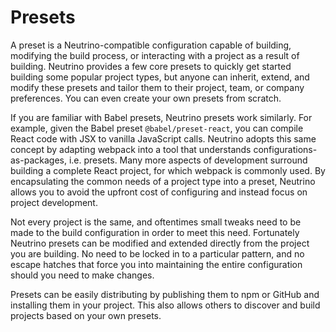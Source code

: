 # Presets

A preset is a Neutrino-compatible configuration capable of building, modifying the build process, or interacting with a project as a result of building. Neutrino provides a few core presets to quickly get started building some popular project types, but anyone can inherit, extend, and modify these presets and tailor them to their project, team, or company preferences. You can even create your own presets from scratch.

If you are familiar with Babel presets, Neutrino presets work similarly. For example, given the Babel preset `@babel/preset-react`, you can compile React code with JSX to vanilla JavaScript calls. Neutrino adopts this same concept by adapting webpack into a tool that understands configurations-as-packages, i.e. presets. Many more aspects of development surround building a complete React project, for which webpack is commonly used. By encapsulating the common needs of a project type into a preset, Neutrino allows you to avoid the upfront cost of configuring and instead focus on project development.

Not every project is the same, and oftentimes small tweaks need to be made to the build configuration in order to meet this need. Fortunately Neutrino presets can be modified and extended directly from the project you are building. No need to be locked in to a particular pattern, and no escape hatches that force you into maintaining the entire configuration should you need to make changes.

Presets can be easily distributing by publishing them to npm or GitHub and installing them in your project. This also allows others to discover and build projects based on your own presets.

